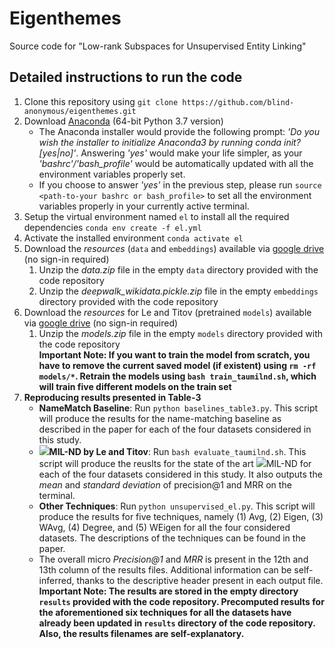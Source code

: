 # Eigenthemes
Source code for "Low-rank Subspaces for Unsupervised Entity Linking"

## Detailed instructions to run the code
1. Clone this repository using `git clone https://github.com/blind-anonymous/eigenthemes.git`
2. Download [Anaconda](https://www.anaconda.com/distribution/#download-section) (64-bit Python 3.7 version)
    * The Anaconda installer would provide the following prompt: *'Do you wish the installer to initialize Anaconda3 by running conda init? [yes|no]'*. Answering *'yes'* would make your life simpler, as your *'bashrc'/'bash_profile'* would be automatically updated with all the environment variables properly set.
    * If you choose to answer *'yes'* in the previous step, please run `source <path-to-your bashrc or bash_profile>` to set all the environment variables properly in your currently active terminal.
3. Setup the virtual environment named `el` to install all the required dependencies
	`conda env create -f el.yml`
4. Activate the installed environment
	`conda activate el`
5. Download the *resources* (`data` and `embeddings`) available via [google drive](https://drive.google.com/drive/folders/1iRxfWpE9AabIoO5gFHpqIrFhAyPQ6IRq?usp=sharing) (no sign-in required)
    1. Unzip the *data.zip* file in the empty `data` directory provided with the code repository
    2. Unzip the *deepwalk_wikidata.pickle.zip* file in the empty `embeddings` directory provided with the code repository
6. Download the *resources*  for Le and Titov (pretrained `models`) available via [google drive](https://drive.google.com/drive/folders/11S2otREtrcevK_eCoc4yo2N190nBouxc?usp=sharing) (no sign-in required)
    1. Unzip the *models.zip* file in the empty `models` directory provided with the code repository   
    **Important Note: If you want to train the model from scratch, you have to remove the current saved model (if existent) using `rm -rf models/*`. Retrain the models using `bash train_taumilnd.sh`, which will train five different models on the train set**
7. **Reproducing results presented in Table-3**
    * **NameMatch Baseline**: Run `python baselines_table3.py`. This script will produce the results for the name-matching baseline as described in the paper for each of the four datasets considered in this study.
    * **<img src="https://render.githubusercontent.com/render/math?math=\tau">MIL-ND by Le and Titov**: Run `bash evaluate_taumilnd.sh`. This script will produce the reuslts for the state of the art <img src="https://render.githubusercontent.com/render/math?math=\tau">MIL-ND for each of the four datasets considered in this study. It also outputs the *mean* and *standard deviation* of precision@1 and MRR on the terminal.
    * **Other Techniques**: Run `python unsupervised_el.py`. This script will produce the results for five techniques, namely (1) Avg, (2) Eigen, (3) WAvg, (4) Degree, and (5) WEigen for all the four considered datasets. The descriptions of the techniques can be found in the paper.
    * The overall micro *Precision@1* and *MRR* is present in the 12th and 13th column of the results files. Additional information can be self-inferred, thanks to the descriptive header present in each output file.   
    **Important Note: The results are stored in the empty directory `results` provided with the code repository. Precomputed results for the aforementioned six techniques for all the datasets have already been updated in `results` directory of the code repository. Also, the results filenames are self-explanatory.**
